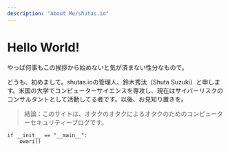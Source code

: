 ```yaml
---
description: "About Me/shutas.io"
---
```


# Hello World!

やっぱ何事もこの挨拶から始めないと気が済まない性分なもので。

どうも、初めまして。shutas.ioの管理人、鈴木秀汰（Shuta Suzuki）と申します。米国の大学でコンピューターサイエンスを専攻し、現在はサイバーリスクのコンサルタントとして活動してる者です。以後、お見知り置きを。

> 結論：このサイトは、オタクのオタクによるオタクのためのコンピューターセキュリティーブログです。


    if __init__ == "__main__":
        owari()
